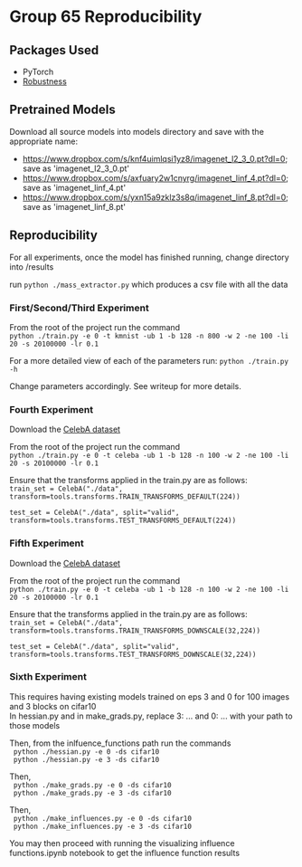 # **Group 65 Reproducibility**

## **Packages Used**
- PyTorch
- [Robustness](https://github.com/MadryLab/robustness)

## **Pretrained Models**
Download all source models into models directory and save with the appropriate name:
- https://www.dropbox.com/s/knf4uimlqsi1yz8/imagenet_l2_3_0.pt?dl=0; save as 'imagenet_l2_3_0.pt'
- https://www.dropbox.com/s/axfuary2w1cnyrg/imagenet_linf_4.pt?dl=0; save as 'imagenet_linf_4.pt'
- https://www.dropbox.com/s/yxn15a9zklz3s8q/imagenet_linf_8.pt?dl=0; save as 'imagenet_linf_8.pt'

## **Reproducibility**

For all experiments, once the model has finished running, change directory into /results

run `python ./mass_extractor.py` which produces a csv file with all the data

### **First/Second/Third Experiment**
From the root of the project run the command\
`python ./train.py -e 0 -t kmnist -ub 1 -b 128 -n 800 -w 2 -ne 100 -li 20 -s 20100000 -lr 0.1`

For a more detailed view of each of the parameters run: `python ./train.py -h`

Change parameters accordingly. See writeup for more details.

### **Fourth Experiment**

Download the [CelebA dataset](http://mmlab.ie.cuhk.edu.hk/projects/CelebA.html)

From the root of the project run the command\
`python ./train.py -e 0 -t celeba -ub 1 -b 128 -n 100 -w 2 -ne 100 -li 20 -s 20100000 -lr 0.1`

Ensure that the transforms applied in the train.py are as follows:\
`train_set = CelebA("./data",
transform=tools.transforms.TRAIN_TRANSFORMS_DEFAULT(224))`

`test_set = CelebA("./data",
            split="valid",
            transform=tools.transforms.TEST_TRANSFORMS_DEFAULT(224))`

### **Fifth Experiment**

Download the [CelebA dataset](http://mmlab.ie.cuhk.edu.hk/projects/CelebA.html)

From the root of the project run the command\
`python ./train.py -e 0 -t celeba -ub 1 -b 128 -n 100 -w 2 -ne 100 -li 20 -s 20100000 -lr 0.1`

Ensure that the transforms applied in the train.py are as follows:\
`train_set = CelebA("./data",
transform=tools.transforms.TRAIN_TRANSFORMS_DOWNSCALE(32,224))`

`test_set = CelebA("./data",
            split="valid",
            transform=tools.transforms.TEST_TRANSFORMS_DOWNSCALE(32,224))`
            
            
### **Sixth  Experiment**

This requires having existing models trained on eps 3 and 0 for 100 images and 3 blocks on cifar10\
In hessian.py and in make_grads.py, replace 3: ... and 0: ... with your path to those models

Then, from the inlfuence_functions path run the commands\
` python ./hessian.py -e 0 -ds cifar10`\
` python ./hessian.py -e 3 -ds cifar10`

Then,\
` python ./make_grads.py -e 0 -ds cifar10`\
` python ./make_grads.py -e 3 -ds cifar10`

Then,\
` python ./make_influences.py -e 0 -ds cifar10`\
` python ./make_influences.py -e 3 -ds cifar10`

You may then proceed with running the visualizing influence functions.ipynb notebook to get the influence function results
